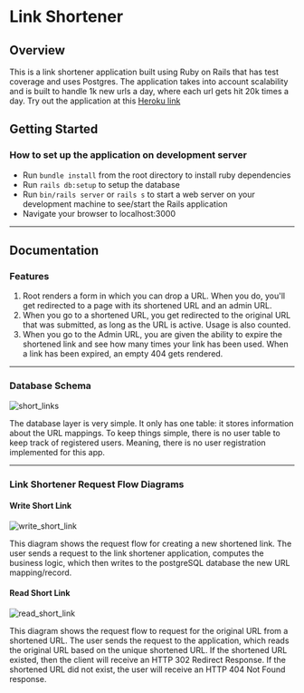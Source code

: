 # Link Shortener

## Overview
This is a link shortener application built using Ruby on Rails that has test
coverage and uses Postgres. The application takes into account scalability and
is built to handle 1k new urls a day, where each url gets hit 20k times a day.
Try out the application at this
[Heroku link](https://link-shortener-linus.herokuapp.com/)

## Getting Started

### How to set up the application on development server
- Run `bundle install` from the root directory to install
  ruby dependencies
- Run `rails db:setup` to setup the database
- Run `bin/rails server` or `rails s` to start a web server on your development
  machine to see/start the Rails application
- Navigate your browser to localhost:3000

--------------------------------------------------------------------------------
## Documentation

### Features

1. Root renders a form in which you can drop a URL. When you do,
   you'll get redirected to a page with its shortened URL and an admin URL.
2. When you go to a shortened URL, you get redirected to the
   original URL that was submitted, as long as the URL is active. Usage is also
   counted.
3. When you go to the Admin URL, you are given the ability to
   expire the shortened link and see how many times your link has been used.
   When a link has been expired, an empty 404 gets rendered.

--------------------------------------------------------------------------------

### Database Schema

![short_links](https://user-images.githubusercontent.com/13613724/58852469-8b584d80-864b-11e9-8731-39985ab5c589.png)

The database layer is very simple. It only has one table: it stores information
about the URL mappings. To keep things simple, there is no user table to keep
track of registered users. Meaning, there is no user registration implemented
for this app.

--------------------------------------------------------------------------------

### Link Shortener Request Flow Diagrams

#### Write Short Link

![write_short_link](https://user-images.githubusercontent.com/13613724/58853544-8f866a00-864f-11e9-8a00-af6a3d733b17.png)

This diagram shows the request flow for creating a new shortened link. The user
sends a request to the link shortener application, computes the business logic,
which then writes to the postgreSQL database the new URL mapping/record.

#### Read Short Link

![read_short_link](https://user-images.githubusercontent.com/13613724/58853635-d6745f80-864f-11e9-8a9a-0dcdd37ac48a.png)

This diagram shows the request flow to request for the original URL from a
shortened URL. The user sends the request to the application, which reads the
original URL based on the unique shortened URL. If the shortened URL existed,
then the client will receive an HTTP 302 Redirect Response. If the shortened
URL did not exist, the user will receive an HTTP 404 Not Found response.
